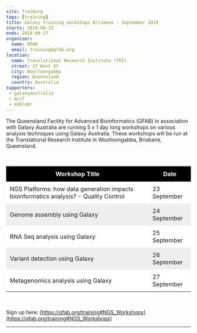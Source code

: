 ```yaml
---
site: freiburg
tags: [training]
title: Galaxy training workshops Brisbane - September 2019
starts: 2019-09-23
ends: 2018-09-27
organiser:
  name: QFAB
  email: training@qfab.org
location:
  name: Translational Research Institute (TRI)
  street: 37 Kent St
  city: Woolloongabba
  region: Queensland
  country: Australia
supporters:
 - galaxyaustralia
 - qcif
 - emblabr
---
```


The Queensland Facility for Advanced Bioinformatics (QFAB) in association with Galaxy Australia are running 5 x 1 day long workshops on various analysis techniques using Galaxy Australia. These workshops will be run at the Translational Research Institute in Woolloongabba, Brisbane, Queensland.

<br/>
<style>
  th, td {
    padding: 10px
  }
  table tr:nth-child(even) {
    background-color: #eee;
  }
  table tr:nth-child(odd) {
    background-color: #fff;
  }
  table th {
    color: white;
    background-color: black;
  }
</style>

| Workshop Title | Date |
|----------------|------|
| NGS Platforms: how data generation impacts bioinformatics analysis? - Quality Control | 23 September |
| Genome assembly using Galaxy | 24 September |
| RNA Seq analysis using Galaxy | 25 September |
| Variant detection using Galaxy | 26 September |
| Metagenomics analysis using Galaxy | 27 September |

<br/>

Sign up here: [https://qfab.org/training#NGS_Workshops](https://qfab.org/training#NGS_Workshops)

---
